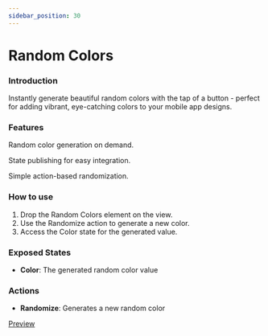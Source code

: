 ```yaml
---
sidebar_position: 30
---
```


# Random Colors

### Introduction
Instantly generate beautiful random colors with the tap of a button - perfect for adding vibrant, eye-catching colors to your mobile app designs.

### Features
Random color generation on demand.

State publishing for easy integration.

Simple action-based randomization.

### How to use
1. Drop the Random Colors element on the view.
2. Use the Randomize action to generate a new color.
3. Access the Color state for the generated value.

### Exposed States
- **Color**: The generated random color value

### Actions
- **Randomize**: Generates a new random color

[Preview](https://mobile-plugins.bubbleapps.io/version-test/api/1.1/mobile/preview?debug_mode=true&preview_view=random-color)
